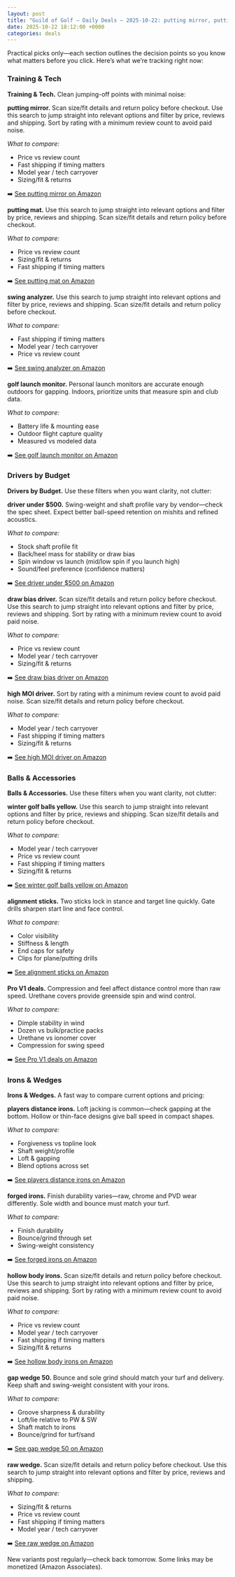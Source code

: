 ```yaml
---
layout: post
title: "Guild of Golf — Daily Deals — 2025-10-22: putting mirror, putting mat, swing analyzer"
date: 2025-10-22 18:12:00 +0000
categories: deals
---
```


<!-- sig:eb6294e1 -->

Practical picks only—each section outlines the decision points so you know what matters before you click. Here’s what we’re tracking right now:

### Training & Tech

**Training & Tech.** Clean jumping-off points with minimal noise:

**putting mirror.** Scan size/fit details and return policy before checkout. Use this search to jump straight into relevant options and filter by price, reviews and shipping. Sort by rating with a minimum review count to avoid paid noise.

_What to compare:_
- Price vs review count
- Fast shipping if timing matters
- Model year / tech carryover
- Sizing/fit & returns

➡️  [See putting mirror on Amazon](https://www.amazon.com/s?k=putting%20mirror&tag=guildofgolfde-20)

**putting mat.** Use this search to jump straight into relevant options and filter by price, reviews and shipping. Scan size/fit details and return policy before checkout.

_What to compare:_
- Price vs review count
- Sizing/fit & returns
- Fast shipping if timing matters

➡️  [See putting mat on Amazon](https://www.amazon.com/s?k=putting%20mat&tag=guildofgolfde-20)

**swing analyzer.** Use this search to jump straight into relevant options and filter by price, reviews and shipping. Scan size/fit details and return policy before checkout.

_What to compare:_
- Fast shipping if timing matters
- Model year / tech carryover
- Price vs review count

➡️  [See swing analyzer on Amazon](https://www.amazon.com/s?k=swing%20analyzer&tag=guildofgolfde-20)

**golf launch monitor.** Personal launch monitors are accurate enough outdoors for gapping. Indoors, prioritize units that measure spin and club data.

_What to compare:_
- Battery life & mounting ease
- Outdoor flight capture quality
- Measured vs modeled data

➡️  [See golf launch monitor on Amazon](https://www.amazon.com/s?k=golf%20launch%20monitor&tag=guildofgolfde-20)

### Drivers by Budget

**Drivers by Budget.** Use these filters when you want clarity, not clutter:

**driver under $500.** Swing-weight and shaft profile vary by vendor—check the spec sheet. Expect better ball-speed retention on mishits and refined acoustics.

_What to compare:_
- Stock shaft profile fit
- Back/heel mass for stability or draw bias
- Spin window vs launch (mid/low spin if you launch high)
- Sound/feel preference (confidence matters)

➡️  [See driver under $500 on Amazon](https://www.amazon.com/s?k=driver%20under%20%24500&tag=guildofgolfde-20)

**draw bias driver.** Scan size/fit details and return policy before checkout. Use this search to jump straight into relevant options and filter by price, reviews and shipping. Sort by rating with a minimum review count to avoid paid noise.

_What to compare:_
- Price vs review count
- Model year / tech carryover
- Sizing/fit & returns

➡️  [See draw bias driver on Amazon](https://www.amazon.com/s?k=draw%20bias%20driver&tag=guildofgolfde-20)

**high MOI driver.** Sort by rating with a minimum review count to avoid paid noise. Scan size/fit details and return policy before checkout.

_What to compare:_
- Model year / tech carryover
- Fast shipping if timing matters
- Sizing/fit & returns

➡️  [See high MOI driver on Amazon](https://www.amazon.com/s?k=high%20MOI%20driver&tag=guildofgolfde-20)

### Balls & Accessories

**Balls & Accessories.** Use these filters when you want clarity, not clutter:

**winter golf balls yellow.** Use this search to jump straight into relevant options and filter by price, reviews and shipping. Scan size/fit details and return policy before checkout.

_What to compare:_
- Model year / tech carryover
- Price vs review count
- Fast shipping if timing matters
- Sizing/fit & returns

➡️  [See winter golf balls yellow on Amazon](https://www.amazon.com/s?k=winter%20golf%20balls%20yellow&tag=guildofgolfde-20)

**alignment sticks.** Two sticks lock in stance and target line quickly. Gate drills sharpen start line and face control.

_What to compare:_
- Color visibility
- Stiffness & length
- End caps for safety
- Clips for plane/putting drills

➡️  [See alignment sticks on Amazon](https://www.amazon.com/s?k=alignment%20sticks&tag=guildofgolfde-20)

**Pro V1 deals.** Compression and feel affect distance control more than raw speed. Urethane covers provide greenside spin and wind control.

_What to compare:_
- Dimple stability in wind
- Dozen vs bulk/practice packs
- Urethane vs ionomer cover
- Compression for swing speed

➡️  [See Pro V1 deals on Amazon](https://www.amazon.com/s?k=pro%20v1%20deals&tag=guildofgolfde-20)

### Irons & Wedges

**Irons & Wedges.** A fast way to compare current options and pricing:

**players distance irons.** Loft jacking is common—check gapping at the bottom. Hollow or thin-face designs give ball speed in compact shapes.

_What to compare:_
- Forgiveness vs topline look
- Shaft weight/profile
- Loft & gapping
- Blend options across set

➡️  [See players distance irons on Amazon](https://www.amazon.com/s?k=players%20distance%20irons&tag=guildofgolfde-20)

**forged irons.** Finish durability varies—raw, chrome and PVD wear differently. Sole width and bounce must match your turf.

_What to compare:_
- Finish durability
- Bounce/grind through set
- Swing-weight consistency

➡️  [See forged irons on Amazon](https://www.amazon.com/s?k=forged%20irons&tag=guildofgolfde-20)

**hollow body irons.** Scan size/fit details and return policy before checkout. Use this search to jump straight into relevant options and filter by price, reviews and shipping. Sort by rating with a minimum review count to avoid paid noise.

_What to compare:_
- Price vs review count
- Model year / tech carryover
- Fast shipping if timing matters
- Sizing/fit & returns

➡️  [See hollow body irons on Amazon](https://www.amazon.com/s?k=hollow%20body%20irons&tag=guildofgolfde-20)

**gap wedge 50.** Bounce and sole grind should match your turf and delivery. Keep shaft and swing-weight consistent with your irons.

_What to compare:_
- Groove sharpness & durability
- Loft/lie relative to PW & SW
- Shaft match to irons
- Bounce/grind for turf/sand

➡️  [See gap wedge 50 on Amazon](https://www.amazon.com/s?k=gap%20wedge%2050&tag=guildofgolfde-20)

**raw wedge.** Scan size/fit details and return policy before checkout. Use this search to jump straight into relevant options and filter by price, reviews and shipping.

_What to compare:_
- Sizing/fit & returns
- Price vs review count
- Fast shipping if timing matters
- Model year / tech carryover

➡️  [See raw wedge on Amazon](https://www.amazon.com/s?k=raw%20wedge&tag=guildofgolfde-20)

New variants post regularly—check back tomorrow. Some links may be monetized (Amazon Associates).
